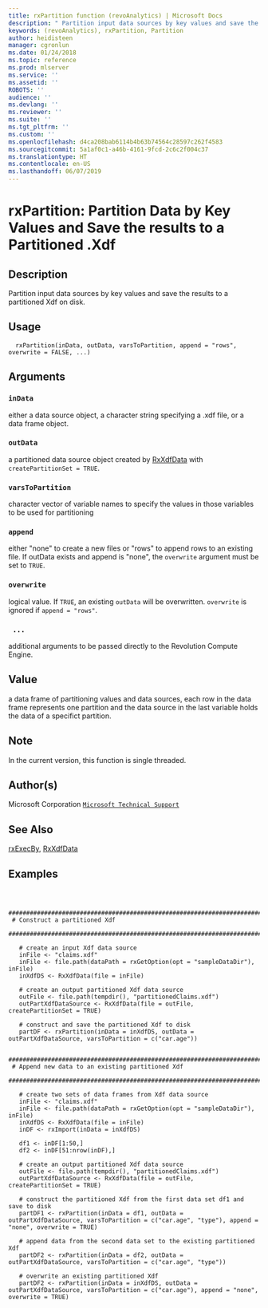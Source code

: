 ```yaml
---
title: rxPartition function (revoAnalytics) | Microsoft Docs
description: " Partition input data sources by key values and save the results to a partitioned Xdf on disk. "
keywords: (revoAnalytics), rxPartition, Partition
author: heidisteen
manager: cgronlun
ms.date: 01/24/2018
ms.topic: reference
ms.prod: mlserver
ms.service: ''
ms.assetid: ''
ROBOTS: ''
audience: ''
ms.devlang: ''
ms.reviewer: ''
ms.suite: ''
ms.tgt_pltfrm: ''
ms.custom: ''
ms.openlocfilehash: d4ca208bab6114b4b63b74564c28597c262f4583
ms.sourcegitcommit: 5a1af0c1-a46b-4161-9fcd-2c6c2f004c37
ms.translationtype: HT
ms.contentlocale: en-US
ms.lasthandoff: 06/07/2019
---
```

 # <a name="rxpartition-partition-data-by-key-values-and-save-the-results-to-a-partitioned-xdf"></a>rxPartition: Partition Data by Key Values and Save the results to a Partitioned .Xdf 

 ## <a name="description"></a>Description

Partition input data sources by key values and save the results to a partitioned Xdf on disk.



 ## <a name="usage"></a>Usage

```   
  rxPartition(inData, outData, varsToPartition, append = "rows", overwrite = FALSE, ...)

```


 ## <a name="arguments"></a>Arguments



 ### `inData`
 either a data source object, a character string specifying a .xdf file, or a data frame object. 



 ### `outData`
 a partitioned data source object created by [RxXdfData](RxXdfData.md) with `createPartitionSet = TRUE`. 



 ### `varsToPartition`
 character vector of variable names to specify the values in those variables to be used for partitioning 



 ### `append`
 either "none" to create a new files or "rows" to append rows to an existing file. If outData exists and append is "none", the `overwrite` argument must be set to `TRUE`. 



 ### `overwrite`
 logical value. If `TRUE`, an existing `outData` will be overwritten. `overwrite` is ignored if `append = "rows"`. 



 ### ` ...`
 additional arguments to be passed directly to the Revolution Compute Engine. 




 ## <a name="value"></a>Value

a data frame of partitioning values and data sources, each row in the data frame represents one partition and the data source in the last variable holds the data of a specifict partition.


 ## <a name="note"></a>Note

In the current version, this function is single threaded.



 ## <a name="authors"></a>Author(s)
 Microsoft Corporation [`Microsoft Technical Support`](https://go.microsoft.com/fwlink/?LinkID=698556&clcid=0x409)



 ## <a name="see-also"></a>See Also

[rxExecBy](rxExecBy.md), [RxXdfData](RxXdfData.md)

 ## <a name="examples"></a>Examples

 ```


  ##############################################################################
  # Construct a partitioned Xdf
  ##############################################################################

    # create an input Xdf data source
    inFile <- "claims.xdf"
    inFile <- file.path(dataPath = rxGetOption(opt = "sampleDataDir"), inFile)
    inXdfDS <- RxXdfData(file = inFile)

    # create an output partitioned Xdf data source
    outFile <- file.path(tempdir(), "partitionedClaims.xdf")
    outPartXdfDataSource <- RxXdfData(file = outFile, createPartitionSet = TRUE)

    # construct and save the partitioned Xdf to disk
    partDF <- rxPartition(inData = inXdfDS, outData = outPartXdfDataSource, varsToPartition = c("car.age"))

  ##############################################################################
  # Append new data to an existing partitioned Xdf
  ##############################################################################

    # create two sets of data frames from Xdf data source
    inFile <- "claims.xdf"
    inFile <- file.path(dataPath = rxGetOption(opt = "sampleDataDir"), inFile)
    inXdfDS <- RxXdfData(file = inFile)
    inDF <- rxImport(inData = inXdfDS)

    df1 <- inDF[1:50,]
    df2 <- inDF[51:nrow(inDF),]

    # create an output partitioned Xdf data source
    outFile <- file.path(tempdir(), "partitionedClaims.xdf")
    outPartXdfDataSource <- RxXdfData(file = outFile, createPartitionSet = TRUE)

    # construct the partitioned Xdf from the first data set df1 and save to disk
    partDF1 <- rxPartition(inData = df1, outData = outPartXdfDataSource, varsToPartition = c("car.age", "type"), append = "none", overwrite = TRUE)

    # append data from the second data set to the existing partitioned Xdf
    partDF2 <- rxPartition(inData = df2, outData = outPartXdfDataSource, varsToPartition = c("car.age", "type"))

    # overwrite an existing partitioned Xdf
    partDF2 <- rxPartition(inData = inXdfDS, outData = outPartXdfDataSource, varsToPartition = c("car.age"), append = "none", overwrite = TRUE)
```

